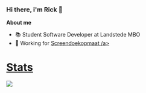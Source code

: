 ### Hi there, i'm Rick 👋

<!--
**Ricko0702/Ricko0702** is a ✨ _special_ ✨ repository because its `README.md` (this file) appears on your GitHub profile.

Here are some ideas to get you started:

- 🔭 I’m currently working on ...
- 🌱 I’m currently learning ...
- 👯 I’m looking to collaborate on ...
- 🤔 I’m looking for help with ...
- 💬 Ask me about ...
- 📫 How to reach me: ...
- 😄 Pronouns: ...
- ⚡ Fun fact: ...
-->


<b>About me</b>

- 📚 Student Software Developer at Landstede MBO
- 💼 Working for <a href="https://github.com/ScreendoekOpMaat-nl">Screendoekopmaat /a>

<h1>Stats</h1>

<img src="https://wakatime.com/badge/user/a85c8493-8045-4c00-be84-a93f9481c284.svg">





  

